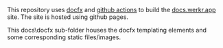 This repository uses [docfx](https://github.com/dotnet/docfx) and [github actions](../../.github/workflows/DocFX_gh-pages.yml) to build the [docs.werkr.app](https://docs.werkr.app) site. The site is hosted using github pages.  

This docs\docfx sub-folder houses the docfx templating elements and some corresponding static files/images.  